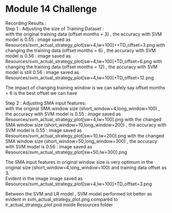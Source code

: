 # Module 14 Challenge

Recording Results :  
Step 1 : Adjusting the size of Training Dataset :  
with the original training data (offset months = 3) , the accuracy with SVM model is 0.55 : image saved as Resources/svm_actual_strategy_plot[sw=4,lw=100]++TD_offset=3.png
with changing the training data (offset months = 6) , the accuracy with SVM model is 0.56 : image saved as Resources/svm_actual_strategy_plot[sw=4,lw=100]+TD_offset=6.png
with changing the training data (offset months = 12) , the accuracy with SVM model is still 0.56 : image saved as Resources/svm_actual_strategy_plot[sw=4,lw=100]+TD_offset=12.png

The impact of changing training window is we can safely say offset months = 6 is the best offset we can have

Step 2 : Adjusting SMA input features:  
with the original SMA window size (short_window=4,long_window=100) , the accuracy with SVM model is 0.55 : image saved as Resources/svm_actual_strategy_plot[sw=4,lw=100].png
with the changed SMA window size (short_window=10,long_window=200) , the accuracy with SVM model is 0.55 : image saved as Resources/svm_actual_strategy_plot[sw=10,lw=200].png
with the changed SMA window size (short_window=50,long_window=300) , the accuracy with SVM model is 0.56 : image saved as Resources/svm_actual_strategy_plot[sw=50,lw=300].png

The SMA input features in original window size is very optimum in the original size (short_window=4,long_window=100) and training data offset as 3.     
        Evident in the image image saved as Resources/svm_actual_strategy_plot[sw=4,lw=100]+TD_offset=3.png


Between the SVM and LR model , SVM model performed lot better as evident in svm_actual_strategy_plot.png compared to lr_actual_strategy_plot.pnd inside Resources folder


